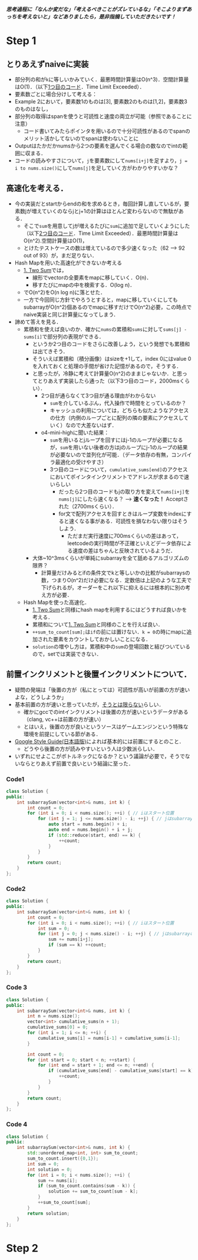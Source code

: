 ***思考過程に「なんか変だな」「考えるべきことがズレているな」「そこよりまずあっちを考えないと」などありましたら，是非指摘していただきたいです！***
# Step 1
## とりあえずnaiveに実装
  - 部分列の和が`k`に等しいかみていく．最悪時間計算量はO(n^3)．空間計算量はO(1)．（以下[1つ目のコード](#Code1)．Time Limit Exceeded）．
  - 要素数ごとに場合分けして考える：
  - Example 2において，要素数1のものは[3], 要素数2のものは[1,2]，要素数3のものはなし，
  - 部分列の取得はspanを使うと可読性と速度の両立が可能（参照であることに注意）
    - コード書いてみたらポインタを用いるので十分可読性があるのでspanのメリット活かしてないのでspanは使わないことに
  - Outputはたかだかnumsから2つの要素を選んでくる場合の数なのでintの範囲に収まる．
  - コードの読みやすさについて，`j`を要素数にして`nums[i+j]`を足すより，`j = i to nums.size()`にして`nums[j]`を足していく方がわかりやすいかな？
## 高速化を考える．
  - 今の実装だとstartからendの和を求めるとき，毎回計算し直しているが，要素数jが増えていくのならjとj+1の計算はほとんど変わらないので無駄がある．
    - そこで`sum`を用意してjが増えるたびに`sum`に追加で足していくようにした（以下[2つ目のコード](#Code2)．Time Limit Exceeded）．最悪時間計算量はO(n^2).空間計算量はO(1)，
    - とけたテストケースの数は増えているので多少速くなった（62 --> 92 out of 93）が，まだ足りない．
  - Hash Mapを用いた高速化ができないか考える
    - [1. Two Sum](https://leetcode.com/problems/two-sum/description/)では，
      - 線形でvectorの全要素をmapに移していく．O(n)．
      - 移すたびにmapの中を検索する．O(log n)．
    - でO(n^2)をO(n log n)に落とせた．
    - 一方で今回同じ方針でやろうとすると，mapに移していくにしてもsubarrayがO(n^2)個あるのでmapに移すだけでO(n^2)必要，この時点でnaive実装と同じ計算量になってしまう．
  - 諦めて答えを見る．
    - 累積和を使えば良いのか．確かに`nums`の累積和`sums`に対して`sums[j] - sums[i]`で部分列の表現ができる．
      - というか2つ目のコードをさらに改善しよう，という発想でも累積和は出てきそう．
      - そういえば累積和（積分画像）はsizeを+1して，index 0にはvalue 0を入れておくと処理の手間が省けた記憶があるので，そうする．
      - と思ったが，冷静に考えて計算量O(n^2)のままじゃないか．と思ってとりあえず実装したら通った（以下3つ目のコード，2000msくらい）．
        - 2つ目が通らなくて3つ目が通る理由がわからない
          - `sum`を介しているぶん，代入操作で時間をとっているのか？
          - キャッシュの利用については，どちらも似たようなアクセスの仕方（内側のループごとに配列の隣の要素にアクセスしていく）なので大差ないはず．
        - o4-mini-highに聞いた結果：
          - `sum`を用いるとjループを回すにはj-1のループが必要になるが，`sum`を用いない後者の方はjのループにj-1のループの結果が必要ないので並列化が可能．（データ依存の有無，コンパイラ最適化の受けやすさ）
          - 3つ目のコードについて，`cumulative_sums[end]`のアクセスにおいてポインタインクリメントでアドレスが求まるので速いらしい
            - だったら2つ目のコードもjの取り方を変えて`nums[i+j]`を`nums[j]`にしたら速くなる？ --> **速くなった！** Acceptされた（2700msくらい）．
            - for文で配列アクセスを回すときはループ変数をindexにすると速くなる事がある．可読性を損なわない限りはそうしよう．
              - ただまだ実行速度に700msくらいの差はあって，leetcodeの実行時間が不正確といえどデータ依存による速度の差はちゃんと反映されているようだ．
      - 大体~10^3msくらいが単純にsubarrayを全て舐めるアルゴリズムの限界？
        - 計算量だけみるとifの条件文でkと等しいかの比較がsubarraysの数，つまりO(n^2)だけ必要になる．定数倍は上記のような工夫で下げられるが，オーダーをこれ以下に抑えるには根本的に別の考え方が必要．
    - Hash Mapを使った高速化．
      - [1. Two Sum](https://leetcode.com/problems/two-sum/description/)と同様にhash mapを利用するにはどうすれば良いかを考える．
      - 累積和について[1. Two Sum](https://leetcode.com/problems/two-sum/description/)と同様のことを行えば良い．
      - `++sum_to_count[sum];`は`if`の前には置けない．`k = 0`の時にmapに追加された要素をカウントしておかしいことになる．
      - `solution`の増やし方は，累積和中の`sum`の登場回数と結びついているので，setでは実装できない．
## 前置インクリメントと後置インクリメントについて．
  - 疑問の発端は「後置の方が（私にとっては）可読性が高いが前置の方が速いよな，どうしようか」
  - 基本前置の方が速いと思っていたが，[そうとは限らない](https://cpp.aquariuscode.com/preincriment-vs-postincriment)らしい．
    - 確かにgccでのintインクリメントは後置の方が速いというデータがある（clang, vc++は前置の方が速い）
    - とはいえ，後置の方が良いというソースはゲームエンジンという特殊な環境を前提にしている節がある．
  - [Google Style Guide(日本語版)](https://ttsuki.github.io/styleguide/cppguide.ja.html#Preincrement_and_Predecrement)によれば基本的には前置にするとのこと．
    - どうやら後置の方が読みやすいという人は少数派らしい．
  - いずれにせよここがボトルネックになるか？という議論が必要で，そうでないならとりあえず前置で良いという結論に至った．

### Code1
```cpp
class Solution {
public:
    int subarraySum(vector<int>& nums, int k) {
        int count = 0;
        for (int i = 0; i < nums.size(); ++i) { // iはスタート位置
            for (int j = 1; j <= nums.size() - i; ++j) { // jはsubarrayの要素数
                auto start = nums.begin() + i;
                auto end = nums.begin() + i + j;
                if (std::reduce(start, end) == k) {
                    ++count;
                }
            }
        }
        return count;
    }
};
```
### Code2
```cpp
class Solution {
public:
    int subarraySum(vector<int>& nums, int k) {
        int count = 0;
        for (int i = 0; i < nums.size(); ++i) { // iはスタート位置
            int sum = 0;
            for (int j = 0; j < nums.size() - i; ++j) { // jはsubarrayの要素数
                sum += nums[i+j];
                if (sum == k) ++count;
            }
        }
        return count;
    }
};
```
### Code 3
```cpp
class Solution {
public:
    int subarraySum(vector<int>& nums, int k) {
        int n = nums.size();
        vector<int> cumulative_sums(n + 1);
        cumulative_sums[0] = 0;
        for (int i = 1; i <= n; ++i) {
            cumulative_sums[i] = nums[i-1] + cumulative_sums[i-1];
        }

        int count = 0;
        for (int start = 0; start < n; ++start) {
            for (int end = start + 1; end <= n; ++end) {
                if (cumulative_sums[end] - cumulative_sums[start] == k) {
                    ++count;
                }
            }
        }
        return count;
    }
};
```
### Code 4
```cpp
class Solution {
public:
    int subarraySum(vector<int>& nums, int k) {
        std::unordered_map<int, int> sum_to_count;
        sum_to_count.insert({0,1});
        int sum = 0;
        int solution = 0;
        for (int i = 0; i < nums.size(); ++i) {
            sum += nums[i];
            if (sum_to_count.contains(sum - k)) {
                solution += sum_to_count[sum - k];
            }
            ++sum_to_count[sum];
        }
        return solution;
    }
};
```
# Step 2
